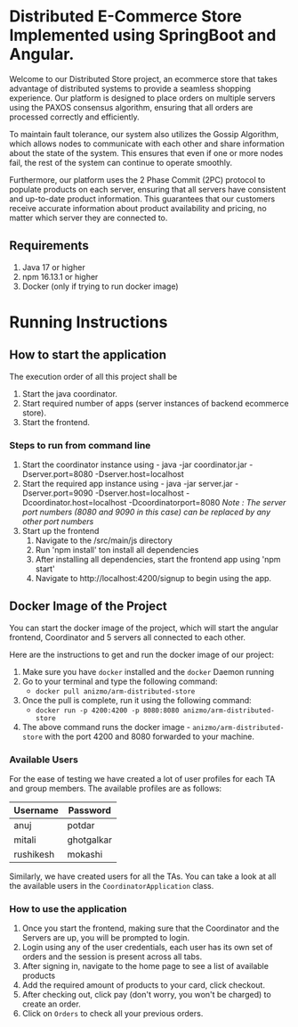 # Distributed E-Commerce Store Implemented using SpringBoot and Angular.

Welcome to our Distributed Store project, an ecommerce store that takes advantage of distributed systems to provide a
seamless shopping experience. Our platform is designed to place orders on multiple servers using the PAXOS consensus
algorithm, ensuring that all orders are processed correctly and efficiently.

To maintain fault tolerance, our system also utilizes the Gossip Algorithm, which allows nodes to communicate with each
other and share information about the state of the system. This ensures that even if one or more nodes fail, the rest of
the system can continue to operate smoothly.

Furthermore, our platform uses the 2 Phase Commit (2PC) protocol to populate products on each server, ensuring that all
servers have consistent and up-to-date product information. This guarantees that our customers receive accurate
information about product availability and pricing, no matter which server they are connected to.

## Requirements

1. Java 17 or higher
2. npm 16.13.1 or higher
3. Docker (only if trying to run docker image)

# Running Instructions

## How to start the application

The execution order of all this project shall be 
1. Start the java coordinator.
2. Start required number of apps (server instances of backend ecommerce store).
3. Start the frontend.

### Steps to run from command line

1. Start the coordinator instance using - java -jar coordinator.jar -Dserver.port=8080 -Dserver.host=localhost
2. Start the required app instance using - java -jar server.jar -Dserver.port=9090 -Dserver.host=localhost
   -Dcoordinator.host=localhost -Dcoordinatorport=8080
   *Note : The server port numbers (8080 and 9090 in this case) can be replaced by any other port numbers*
3. Start up the frontend
   1. Navigate to the /src/main/js directory
   2. Run 'npm install' ton install all dependencies
   3. After installing all dependencies, start the frontend app using 'npm start'
   4. Navigate to http://localhost:4200/signup to begin using the app.

##  

## Docker Image of the Project

You can start the docker image of the project, which will start the angular frontend, Coordinator and 5 servers all
connected to each other.

Here are the instructions to get and run the docker image of our project:

1. Make sure you have `docker` installed and the `docker` Daemon running
2. Go to your terminal and type the following command:
   - `docker pull anizmo/arm-distributed-store`
3. Once the pull is complete, run it using the following command:
   - `docker run -p 4200:4200 -p 8080:8080 anizmo/arm-distributed-store`
4. The above command runs the docker image - `anizmo/arm-distributed-store` with the port 4200 and 8080 forwarded to
   your machine.

### Available Users

For the ease of testing we have created a lot of user profiles for each TA and group members. The available profiles are
as follows:

| Username  | Password   |
|-----------|------------|
| anuj      | potdar     |
| mitali    | ghotgalkar |
| rushikesh | mokashi    |

Similarly, we have created users for all the TAs. You can take a look at all the available users in
the `CoordinatorApplication` class.

### How to use the application

1. Once you start the frontend, making sure that the Coordinator and the Servers are up, you will be prompted to login.
2. Login using any of the user credentials, each user has its own set of orders and the session is present across all
   tabs.
3. After signing in, navigate to the home page to see a list of available products
4. Add the required amount of products to your card, click checkout.
5. After checking out, click pay (don't worry, you won't be charged) to create an order.
6. Click on `Orders` to check all your previous orders.


